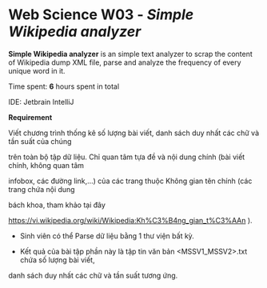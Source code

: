 # Web Science W03 - *Simple Wikipedia analyzer*


**Simple Wikipedia analyzer** is an simple text analyzer to scrap the content of Wikipedia dump XML file, parse and analyze the frequency of every unique word in it.

Time spent: **6** hours spent in total

IDE: Jetbrain IntelliJ


**Requirement**

Viết chương trình thống kê số lượng bài viết, danh sách duy nhất các chữ và tần suất của chúng

trên toàn bộ tập dữ liệu. Chỉ quan tâm tựa đề và nội dung chính (bài viết chính, không quan tâm

infobox, các đường link,...) của các trang thuộc Không gian tên chính (các trang chứa nội dung

bách khoa, tham khảo tại đây

https://vi.wikipedia.org/wiki/Wikipedia:Kh%C3%B4ng_gian_t%C3%AAn ).

- Sinh viên có thể Parse dữ liệu bằng 1 thư viện bất kỳ.

- Kết quả của bài tập phần này là tập tin văn bản <MSSV1_MSSV2>.txt chứa số lượng bài viết,

danh sách duy nhất các chữ và tần suất tương ứng.
